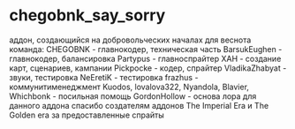 # chegobnk_say_sorry
аддон, создающийся на добровольческих началах для веснота
команда:
CHEGOBNK - главнокодер, техническая часть
BarsukEughen - главнокодер, балансировка
Partypus - главноспрайтер
XAH - создание карт, сценариев, кампании
Pickpocke - кодер, спрайтер
VladikaZhabyat - звуки, тестировка
NeEretiK - тестировка
frazhus - коммунитименеджмент
Kuodos, lovalova322, Nyandola, Blavier, Whichbonk - посильная помощь
GordonHollow - основа лора для данного аддона
спасибо создателям аддонов The Imperial Era и The Golden era за предоставленные спрайты
